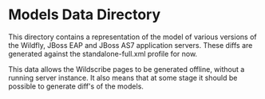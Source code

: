 Models Data Directory
=====================

This directory contains a representation of the model of various versions of the Wildfly, JBoss EAP and JBoss AS7 application
servers. These diffs are generated against the standalone-full.xml profile for now.

This data allows the Wildscribe pages to be generated offline, without a running server instance. It also means that at some
stage it should be possible to generate diff's of the models.

